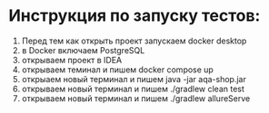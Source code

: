 # Инструкция по запуску тестов:
1. Перед тем как открыть проект запускаем docker desktop
2. в Doсker включаем PostgreSQL
3. открываем проект в IDEA
4. открываем теминал и пишем docker compose up
5. открыаем новый терминал и пишем java -jar aqa-shop.jar
6. открываем новый терминал и пишем ./gradlew clean test
7. открываем новый терминал и пишем ./gradlew allureServe
